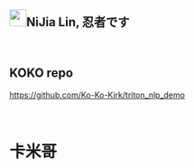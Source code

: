 <h2><a id="user-content-nijia-lin-忍者です" class="anchor" aria-hidden="true" href="#nijia-lin-忍者です"><span aria-hidden="true" class="octicon octicon-link"></span></a>
<a target="_blank" rel="noopener noreferrer" href="https://camo.githubusercontent.com/28a7d9d01f7b683638d980944a1c6ebadc7549637470b83c5a19243d6872db98/68747470733a2f2f7370726f66696c652e6c696e652d7363646e2e6e65742f30684b76546f4557794f46466c3546675055617842714a676c47467a4e615a30314c584852616278684654446c4e493174614269565a61423543536a74484a31594a41434a534e307846486a703142574d5f5a30446f6258346d536d35414946454d584868627551"><img src="https://camo.githubusercontent.com/28a7d9d01f7b683638d980944a1c6ebadc7549637470b83c5a19243d6872db98/68747470733a2f2f7370726f66696c652e6c696e652d7363646e2e6e65742f30684b76546f4557794f46466c3546675055617842714a676c47467a4e615a30314c584852616278684654446c4e493174614269565a61423543536a74484a31594a41434a534e307846486a703142574d5f5a30446f6258346d536d35414946454d584868627551" width="30" height="30" data-canonical-src="https://sprofile.line-scdn.net/0hKvToEWyOFFl5FgPUaxBqJglGFzNaZ01LXHRabxhFTDlNI1taBiVZaB5CSjtHJ1YJACJSN0xFHjp1BWM_Z0DobX4mSm5AIFEMXHhbuQ" style="max-width: 100%;"></a>NiJia Lin, 忍者です</h2><br><h2><a id="user-content-koko-repo" class="anchor" aria-hidden="true" href="#koko-repo"><span aria-hidden="true" class="octicon octicon-link"></span></a>
<a id="user-content-koko-repo" href="#koko-repo"><span></span></a>KOKO repo</h2>
<p><a href="https://github.com/Ko-Ko-Kirk/triton_nlp_demo">https://github.com/Ko-Ko-Kirk/triton_nlp_demo</a></p>
<br /><h1><a id="user-content-卡米哥" class="anchor" aria-hidden="true" href="#卡米哥"><span aria-hidden="true" class="octicon octicon-link"></span></a>卡米哥</h1>
